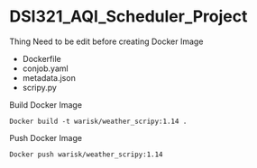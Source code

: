 # DSI321_AQI_Scheduler_Project
Thing Need to be edit before creating Docker Image
- Dockerfile
- conjob.yaml
- metadata.json 
- scripy.py

Build Docker Image
```
Docker build -t warisk/weather_scripy:1.14 .
```

Push Docker Image
```
Docker push warisk/weather_scripy:1.14
```
